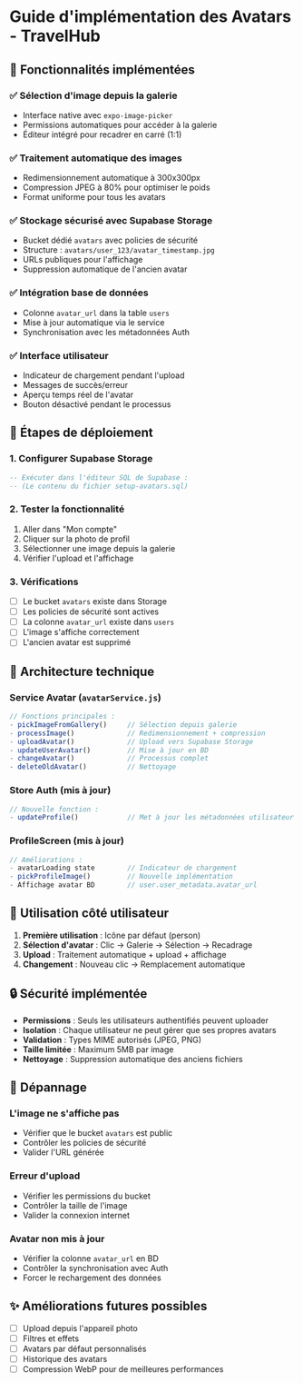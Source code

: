 # Guide d'implémentation des Avatars - TravelHub

## 🎯 Fonctionnalités implémentées

### ✅ **Sélection d'image depuis la galerie**
- Interface native avec `expo-image-picker`
- Permissions automatiques pour accéder à la galerie
- Éditeur intégré pour recadrer en carré (1:1)

### ✅ **Traitement automatique des images**
- Redimensionnement automatique à 300x300px
- Compression JPEG à 80% pour optimiser le poids
- Format uniforme pour tous les avatars

### ✅ **Stockage sécurisé avec Supabase Storage**
- Bucket dédié `avatars` avec policies de sécurité
- Structure : `avatars/user_123/avatar_timestamp.jpg`
- URLs publiques pour l'affichage
- Suppression automatique de l'ancien avatar

### ✅ **Intégration base de données**
- Colonne `avatar_url` dans la table `users`
- Mise à jour automatique via le service
- Synchronisation avec les métadonnées Auth

### ✅ **Interface utilisateur**
- Indicateur de chargement pendant l'upload
- Messages de succès/erreur
- Aperçu temps réel de l'avatar
- Bouton désactivé pendant le processus

## 🚀 **Étapes de déploiement**

### 1. **Configurer Supabase Storage**
```sql
-- Exécuter dans l'éditeur SQL de Supabase :
-- (Le contenu du fichier setup-avatars.sql)
```

### 2. **Tester la fonctionnalité**
1. Aller dans "Mon compte"
2. Cliquer sur la photo de profil
3. Sélectionner une image depuis la galerie
4. Vérifier l'upload et l'affichage

### 3. **Vérifications**
- [ ] Le bucket `avatars` existe dans Storage
- [ ] Les policies de sécurité sont actives
- [ ] La colonne `avatar_url` existe dans `users`
- [ ] L'image s'affiche correctement
- [ ] L'ancien avatar est supprimé

## 🔧 **Architecture technique**

### **Service Avatar (`avatarService.js`)**
```javascript
// Fonctions principales :
- pickImageFromGallery()     // Sélection depuis galerie
- processImage()             // Redimensionnement + compression
- uploadAvatar()             // Upload vers Supabase Storage
- updateUserAvatar()         // Mise à jour en BD
- changeAvatar()             // Processus complet
- deleteOldAvatar()          // Nettoyage
```

### **Store Auth (mis à jour)**
```javascript
// Nouvelle fonction :
- updateProfile()            // Met à jour les métadonnées utilisateur
```

### **ProfileScreen (mis à jour)**
```javascript
// Améliorations :
- avatarLoading state        // Indicateur de chargement
- pickProfileImage()         // Nouvelle implémentation
- Affichage avatar BD        // user.user_metadata.avatar_url
```

## 📱 **Utilisation côté utilisateur**

1. **Première utilisation** : Icône par défaut (person)
2. **Sélection d'avatar** : Clic → Galerie → Sélection → Recadrage
3. **Upload** : Traitement automatique + upload + affichage
4. **Changement** : Nouveau clic → Remplacement automatique

## 🔒 **Sécurité implémentée**

- **Permissions** : Seuls les utilisateurs authentifiés peuvent uploader
- **Isolation** : Chaque utilisateur ne peut gérer que ses propres avatars
- **Validation** : Types MIME autorisés (JPEG, PNG)
- **Taille limitée** : Maximum 5MB par image
- **Nettoyage** : Suppression automatique des anciens fichiers

## 🐛 **Dépannage**

### **L'image ne s'affiche pas**
- Vérifier que le bucket `avatars` est public
- Contrôler les policies de sécurité
- Valider l'URL générée

### **Erreur d'upload**
- Vérifier les permissions du bucket
- Contrôler la taille de l'image
- Valider la connexion internet

### **Avatar non mis à jour**
- Vérifier la colonne `avatar_url` en BD
- Contrôler la synchronisation avec Auth
- Forcer le rechargement des données

## ✨ **Améliorations futures possibles**

- [ ] Upload depuis l'appareil photo
- [ ] Filtres et effets
- [ ] Avatars par défaut personnalisés
- [ ] Historique des avatars
- [ ] Compression WebP pour de meilleures performances

